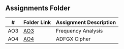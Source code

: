 ##  Assignments Folder

|   #   | Folder Link | Assignment Description |
| :---: | ----------- | ---------------------- |
|  AO3  | [AO3](./AO3)| Frequency Analysis     |
|  AO4  | [AO4](./AO3)| ADFGX Cipher           |
